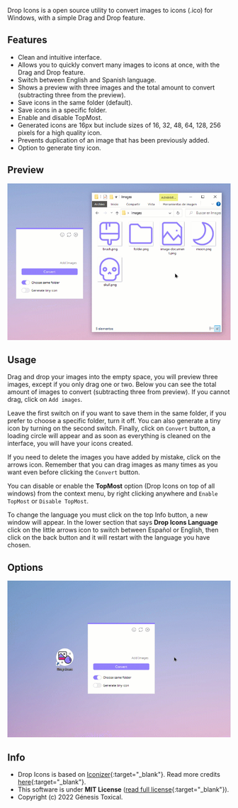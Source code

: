 Drop Icons is a open source utility to convert images to icons (.ico) for Windows, with a simple Drag and Drop feature.

## Features
* Clean and intuitive interface.
* Allows you to quickly convert many images to icons at once, with the Drag and Drop feature.
* Switch between English and Spanish language.
* Shows a preview with three images and the total amount to convert (subtracting three from the preview).
* Save icons in the same folder (default).
* Save icons in a specific folder.
* Enable and disable TopMost.
* Generated icons are 16px but include sizes of 16, 32, 48, 64, 128, 256 pixels for a high quality icon.
* Prevents duplication of an image that has been previously added.
* Option to generate tiny icon.

## Preview
<a href="#"><img alt="Image to Ico" src="assets/Drop-Icons.gif"/></a>

## Usage
Drag and drop your images into the empty space, you will preview three images, except if you only drag one or two. Below you can see the total amount of images to convert (subtracting three from preview). If you cannot drag, click on `Add images`.

Leave the first switch on if you want to save them in the same folder, if you prefer to choose a specific folder, turn it off. You can also generate a tiny icon by turning on the second switch. Finally, click on `Convert` button, a loading circle will appear and as soon as everything is cleaned on the interface, you will have your icons created.

If you need to delete the images you have added by mistake, click on the arrows icon. Remember that you can drag images as many times as you want even before clicking the `Convert` button.

You can disable or enable the **TopMost** option (Drop Icons on top of all windows) from the context menu, by right clicking anywhere and `Enable TopMost` or `Disable TopMost`.

To change the language you must click on the top Info button, a new window will appear. In the lower section that says **Drop Icons Language** click on the little arrows icon to switch between Español or English, then click on the back button and it will restart with the language you have chosen.

## Options
<a href="#"><img src="assets/Drop-Icons-Options.gif"/></a>


## Info
* Drop Icons is based on [Iconizer](https://github.com/willnode/Iconizer){:target="_blank"}. Read more credits [here](https://github.com/genesistoxical/release-prueba#credits){:target="_blank"}.
* This software is under **MIT License** ([read full license](https://github.com/genesistoxical/release-prueba/blob/master/LICENSE){:target="_blank"}).
* Copyright (c) 2022 Génesis Toxical.
<br>
<style>
    h2.project-tagline:before {content: "Utility to convert images to icons ";}
    a.btn:nth-child(3):after {content: "ownload Portable";}
    a.btn:nth-child(4):after {content: "ownload Installer";}
</style>
